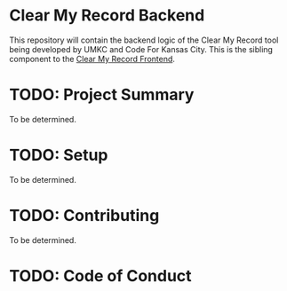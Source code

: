 # Clear My Record Backend

This repository will contain the backend logic of the Clear My Record tool being developed by UMKC and Code For Kansas City. This is the sibling component to the [Clear My Record Frontend](https://github.com/codeforkansascity/clear-my-record-front-end-nuxt).

# TODO: Project Summary

To be determined.

# TODO: Setup

To be determined.

# TODO: Contributing

To be determined.

# TODO: Code of Conduct

